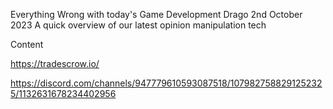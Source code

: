 Everything Wrong with today's Game Development
Drago
2nd October 2023
A quick overview of our latest opinion manipulation tech

Content

https://tradescrow.io/


https://discord.com/channels/947779610593087518/1079827588291252325/1132631678234402956